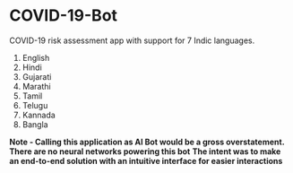 # COVID-19-Bot
COVID-19 risk assessment app with support for 7 Indic languages.

1. English
2. Hindi
3. Gujarati
4. Marathi
5. Tamil
6. Telugu
7. Kannada
8. Bangla

**Note - Calling this application as AI Bot would be a gross overstatement. There are no neural networks powering this bot**
**The intent was to make an end-to-end solution with an intuitive interface for easier interactions**
